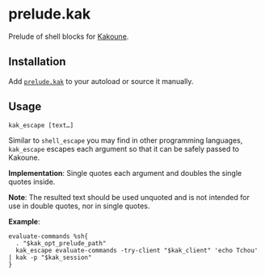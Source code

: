 # prelude.kak

Prelude of shell blocks for [Kakoune].

## Installation

Add [`prelude.kak`](rc/prelude.kak) to your autoload or source it manually.

## Usage

```
kak_escape [text…]
```

Similar to `shell_escape` you may find in other programming languages,
`kak_escape` escapes each argument so that it can be safely passed to Kakoune.

**Implementation**:
Single quotes each argument and doubles the single quotes inside.

**Note**:
The resulted text should be used unquoted and is not intended for use in double quotes, nor in single quotes.

**Example**:

``` kak
evaluate-commands %sh{
  . "$kak_opt_prelude_path"
  kak_escape evaluate-commands -try-client "$kak_client" 'echo Tchou' | kak -p "$kak_session"
}
```

[Kakoune]: https://kakoune.org
